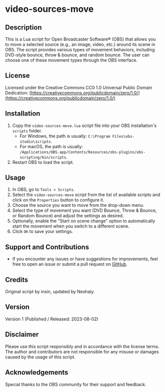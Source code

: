 # video-sources-move

## Description
This is a Lua script for Open Broadcaster Software®️ (OBS) that allows you to move a selected source (e.g., an image, video, etc.) around its scene in OBS. The script provides various types of movement behaviors, including DVD-style bounce, throw & bounce, and random bounce. The user can choose one of these movement types through the OBS interface.

## License
Licensed under the Creative Commons CC0 1.0 Universal Public Domain Dedication:
[https://creativecommons.org/publicdomain/zero/1.0/](https://creativecommons.org/publicdomain/zero/1.0/)

## Installation
1. Copy the `video-sources-move.lua` script file into your OBS installation's `scripts` folder.
   - For Windows, the path is usually: `C:\Program Files\obs-studio\scripts`.
   - For macOS, the path is usually: `/Applications/OBS.app/Contents/Resources/obs-plugins/obs-scripting/bin/scripts`.
2. Restart OBS to load the script.

## Usage
1. In OBS, go to `Tools > Scripts`.
2. Select the `video-sources-move` script from the list of available scripts and click on the `Properties` button to configure it.
3. Choose the source you want to move from the drop-down menu.
4. Select the type of movement you want (DVD Bounce, Throw & Bounce, or Random Bounce) and adjust the settings as desired.
5. Optionally, enable the "Start on scene change" option to automatically start the movement when you switch to a different scene.
6. Click `OK` to save your settings.

## Support and Contributions
- If you encounter any issues or have suggestions for improvements, feel free to open an issue or submit a pull request on [GitHub](https://github.com/Neshaiy/video-sources-move).

## Credits
Original script by insin, updated by Neshaiy.

## Version
Version 1 (Published / Released: 2023-08-02)

## Disclaimer
Please use this script responsibly and in accordance with the license terms. The author and contributors are not responsible for any misuse or damages caused by the usage of this script.

## Acknowledgements
Special thanks to the OBS community for their support and feedback.

